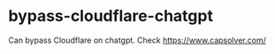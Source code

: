 # bypass-cloudflare-chatgpt
Can bypass Cloudflare on chatgpt. Check https://www.capsolver.com/ 
                                                                              